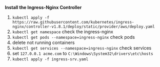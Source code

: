 **Install the Ingress-Nginx Controller**

1. `kubectl apply -f https://raw.githubusercontent.com/kubernetes/ingress-nginx/controller-v1.8.1/deploy/static/provider/aws/deploy.yaml`
2. `kubectl get namespace` check the ingress-nginx
3. `kubectl get pods --namespace=ingress-nginx` check pods
4. delete not running containers
5. `kubectl get services --namespace=ingress-nginx` check services
6. set `127.0.0.1 acme.com` to `C:\Windows\System32\drivers\etc\hosts`
7. `kubectl apply -f ingress-srv.yaml`
